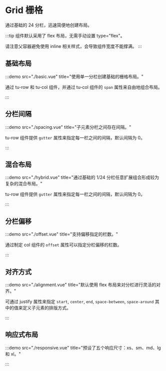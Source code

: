# Grid 栅格

通过基础的 24 分栏，迅速简便地创建布局。

:::tip
组件默认采用了 flex 布局，无需手动设置 type="flex"。

请注意父容器避免使用 inline 相关样式，会导致组件宽度不能撑满。
:::

## 基础布局

:::demo src="./basic.vue" title="使用单一分栏创建基础的栅格布局。"

通过 tu-row 和 tu-col 组件，并通过 tu-col 组件的 `span` 属性来自由地组合布局。

:::

## 分栏间隔

:::demo src="./spacing.vue" title="子元素分栏之间存在间隔。"

tu-row 组件提供 `gutter` 属性来指定每一栏之间的间隔，默认间隔为 0。

:::

## 混合布局

:::demo src="./hybrid.vue" title="通过基础的 1/24 分栏任意扩展组合形成较为复杂的混合布局。"

tu-row 组件提供 `gutter` 属性来指定每一栏之间的间隔，默认间隔为 0。

:::

## 分栏偏移

:::demo src="./offset.vue" title="支持偏移指定的栏数。"

通过制定 col 组件的 `offset` 属性可以指定分栏偏移的栏数。

:::

## 对齐方式

:::demo src="./alignment.vue" title="默认使用 flex 布局来对分栏进行灵活的对齐。"

可通过 justify 属性来指定 `start`, `center`, `end`, `space-between`, `space-around` 其中的值来定义子元素的排版方式。

:::

## 响应式布局

:::demo src="./responsive.vue" title="预设了五个响应尺寸：xs、sm、md、lg 和 xl。"

:::
